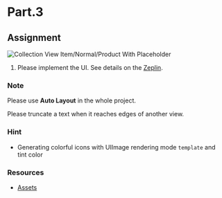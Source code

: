 # Part.3

## Assignment

![Collection View Item/Normal/Product With Placeholder](../../resources/images/collection-view-item/normal/product-with-placeholder.png)

1. Please implement the UI. See details on the [Zeplin](https://zpl.io/bzYXEeG).

### Note

Please use **Auto Layout** in the whole project.

Please truncate a text when it reaches edges of another view.

### Hint

* Generating colorful icons with UIImage rendering mode `template` and tint color

### Resources

* [Assets](../../resources/assets)
